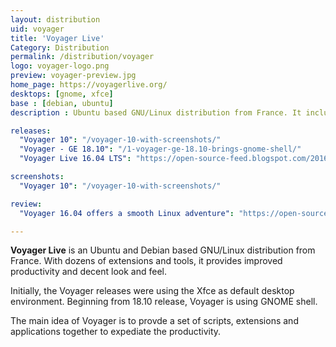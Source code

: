```yaml
---
layout: distribution
uid: voyager
title: 'Voyager Live'
Category: Distribution
permalink: /distribution/voyager
logo: voyager-logo.png
preview: voyager-preview.jpg
home_page: https://voyagerlive.org/
desktops: [gnome, xfce]
base : [debian, ubuntu]
description : Ubuntu based GNU/Linux distribution from France. It includes several extensions and tools to provide improved productivity.

releases:
  "Voyager 10": "/voyager-10-with-screenshots/"
  "Voyager - GE 18.10": "/1-voyager-ge-18.10-brings-gnome-shell/"
  "Voyager Live 16.04 LTS": "https://open-source-feed.blogspot.com/2016/04/voyager-live-1604-lts-released.html"

screenshots:
  "Voyager 10": "/voyager-10-with-screenshots/"

review:
  "Voyager 16.04 offers a smooth Linux adventure": "https://open-source-feed.blogspot.com/2016/06/voyager-live-1604-offers-smooth-linux.html"

---
```


**Voyager Live** is an Ubuntu and Debian based GNU/Linux distribution from France. With dozens of extensions and tools, it provides improved productivity and decent look and feel.

Initially, the Voyager releases were using the Xfce as default desktop environment. Beginning from 18.10 release, Voyager is using GNOME shell.

The main idea of Voyager is to provde a set of scripts, extensions and applications together to expediate the productivity.